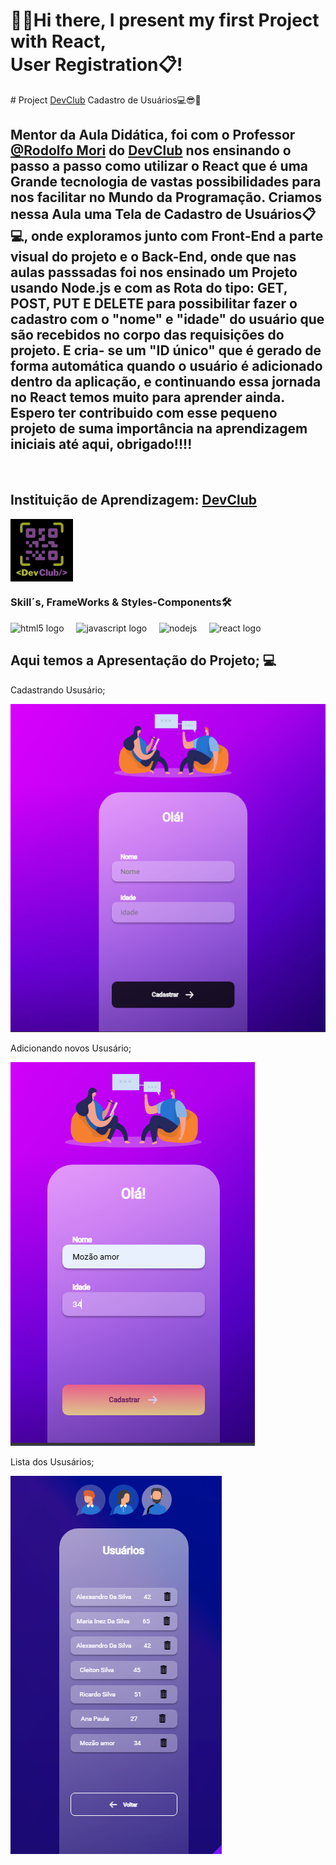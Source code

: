 <h1>👋🏽Hi there, I present my first Project with React,<br> 
  User Registration📋!</h1>
# Project <a href="https://aulas.devclub.com.br/">DevClub</a> Cadastro de Usuários💻😎🚀
<h2>Mentor da Aula Didática, foi com o Professor <a href="https://www.instagram.com/rodolfomorii"/>@Rodolfo Mori<a/> do <a href="https://aulas.devclub.com.br/">DevClub</a> nos ensinando o passo a passo como utilizar o React que é uma Grande tecnologia de vastas possibilidades para nos facilitar no Mundo da Programação. Criamos nessa Aula uma Tela de Cadastro de Usuários📋💻, onde exploramos junto com Front-End a parte visual do projeto e o Back-End, onde que nas aulas passsadas foi nos ensinado um Projeto usando Node.js e com as Rota  do tipo: GET, POST, PUT E DELETE para possibilitar fazer o cadastro com o "nome" e "idade" do usuário que são recebidos no corpo das requisições do projeto. E cria- se um "ID único" que é gerado de forma automática quando o usuário é adicionado dentro da aplicação, e continuando essa jornada no React temos muito para aprender ainda. Espero ter contribuido com esse pequeno projeto de suma importância na aprendizagem iniciais até aqui, obrigado!!!!</h2>
<br>
<h2>Instituição de Aprendizagem: <a href="https://rodolfomori.com.br/devclub">DevClub</a></h2>  
<img align="center" alt="Coding" width="100" src="https://github.com/alx-8914/alx-8914/raw/main/dev_club_devs_logo.jpg">
<div align="left">
  <h3>Skill´s, FrameWorks & Styles-Components🛠️</h3>
  <img src="https://cdn.jsdelivr.net/gh/devicons/devicon/icons/html5/html5-original.svg" height="48" alt="html5 logo"  />
  <img width="12" />

  <img src="https://cdn.jsdelivr.net/gh/devicons/devicon/icons/javascript/javascript-original.svg" height="48" alt="javascript logo"  />
  <img width="12" />

  <img width="48" height="48" src="https://img.icons8.com/color/48/nodejs.png" alt="nodejs"/>
  <img width="12" />

   <img src="https://cdn.jsdelivr.net/gh/devicons/devicon/icons/react/react-original.svg" height="48" alt="react logo"  />
  <img width="12" />

</div>

<div>
  <h2>Aqui temos a Apresentação do Projeto; 💻</h2>
  <p>Cadastrando Ususário;</p>
  <img src="Tela Inicial.png"/>
  <p>Adicionando novos Ususário;</p>
  <img src="Add users.png"/>
  <p>Lista dos Ususários;</p>
  <img src="Lista dos users.png"/>
</div>
